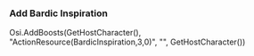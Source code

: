 ### Add Bardic Inspiration
Osi.AddBoosts(GetHostCharacter(), "ActionResource(BardicInspiration,3,0)", "", GetHostCharacter())
